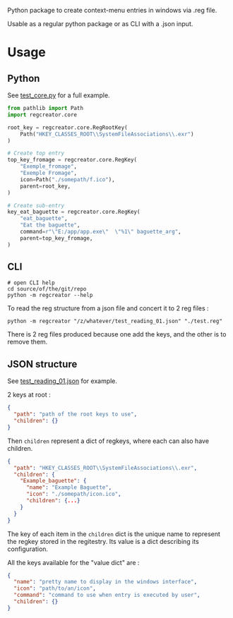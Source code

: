 Python package to create context-menu entries in windows via .reg file.

Usable as a regular python package or as CLI with a .json input.

# Usage

## Python

See [test_core.py](tests/test_core.py) for a full example.

```python
from pathlib import Path
import regcreator.core

root_key = regcreator.core.RegRootKey(
    Path("HKEY_CLASSES_ROOT\\SystemFileAssociations\\.exr")
)

# Create top entry
top_key_fromage = regcreator.core.RegKey(
    "Exemple_fromage",
    "Exemple Fromage",
    icon=Path("./somepath/f.ico"),
    parent=root_key,
)

# Create sub-entry
key_eat_baguette = regcreator.core.RegKey(
    "eat_baguette",
    "Eat the baguette",
    command=r"\"E:/app/app.exe\"  \"%1\" baguette_arg",
    parent=top_key_fromage,
)
```

## CLI

```shell
# open CLI help
cd source/of/the/git/repo
python -m regcreator --help
```

To read the reg structure from a json file and concert it to 2 reg files :

```shell
python -m regcreator "/z/whatever/test_reading_01.json" "./test.reg"
```

There is 2 reg files produced because one add the keys, and the other is to remove them.

## JSON structure

See [test_reading_01.json](tests/data/test_reading_01.json) for example.

2 keys at root :

```json
{
  "path": "path of the root keys to use",
  "children": {}
}
```

Then `children` represent a dict of regkeys, where each can also have children.

```json
{
  "path": "HKEY_CLASSES_ROOT\\SystemFileAssociations\\.exr",
  "children": {
    "Example_baguette": {
      "name": "Example Baguette",
      "icon": "./somepath/icon.ico",
      "children": {...}
    }
  }
}
```

The key of each item in the `children` dict is the unique name to represent
the regkey stored in the regitestry. Its value is a dict describing its configuration.

All the keys available for the "value dict" are :

```json
{
  "name": "pretty name to display in the windows interface",
  "icon": "path/to/an/icon",
  "command": "command to use when entry is executed by user",
  "children": {}
}
```